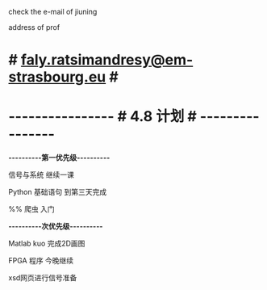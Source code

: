 check the e-mail of jiuning 

address of prof 

# # faly.ratsimandresy@em-strasbourg.eu # #

# ---------------- # 4.8 计划 # ---------------- #


**********----------第一优先级----------**********

信号与系统  继续一课

Python  基础语句  到第三天完成

%% 爬虫  入门

**********----------次优先级----------**********

Matlab kuo 完成2D画图

FPGA 程序  今晚继续

xsd网页进行信号准备

